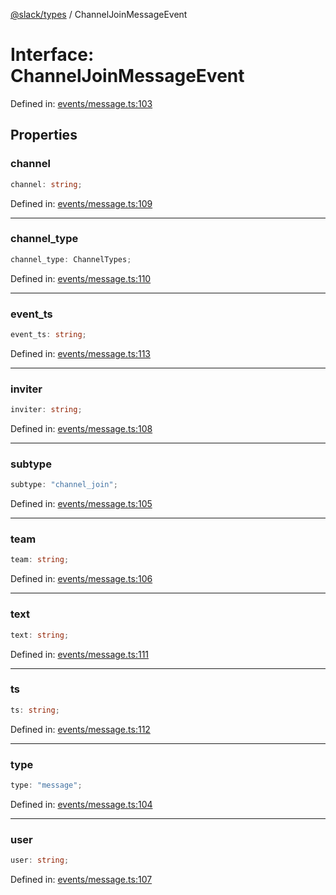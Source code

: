[@slack/types](../index.md) / ChannelJoinMessageEvent

# Interface: ChannelJoinMessageEvent

Defined in: [events/message.ts:103](https://github.com/slackapi/node-slack-sdk/blob/main/packages/types/src/events/message.ts#L103)

## Properties

### channel

```ts
channel: string;
```

Defined in: [events/message.ts:109](https://github.com/slackapi/node-slack-sdk/blob/main/packages/types/src/events/message.ts#L109)

***

### channel\_type

```ts
channel_type: ChannelTypes;
```

Defined in: [events/message.ts:110](https://github.com/slackapi/node-slack-sdk/blob/main/packages/types/src/events/message.ts#L110)

***

### event\_ts

```ts
event_ts: string;
```

Defined in: [events/message.ts:113](https://github.com/slackapi/node-slack-sdk/blob/main/packages/types/src/events/message.ts#L113)

***

### inviter

```ts
inviter: string;
```

Defined in: [events/message.ts:108](https://github.com/slackapi/node-slack-sdk/blob/main/packages/types/src/events/message.ts#L108)

***

### subtype

```ts
subtype: "channel_join";
```

Defined in: [events/message.ts:105](https://github.com/slackapi/node-slack-sdk/blob/main/packages/types/src/events/message.ts#L105)

***

### team

```ts
team: string;
```

Defined in: [events/message.ts:106](https://github.com/slackapi/node-slack-sdk/blob/main/packages/types/src/events/message.ts#L106)

***

### text

```ts
text: string;
```

Defined in: [events/message.ts:111](https://github.com/slackapi/node-slack-sdk/blob/main/packages/types/src/events/message.ts#L111)

***

### ts

```ts
ts: string;
```

Defined in: [events/message.ts:112](https://github.com/slackapi/node-slack-sdk/blob/main/packages/types/src/events/message.ts#L112)

***

### type

```ts
type: "message";
```

Defined in: [events/message.ts:104](https://github.com/slackapi/node-slack-sdk/blob/main/packages/types/src/events/message.ts#L104)

***

### user

```ts
user: string;
```

Defined in: [events/message.ts:107](https://github.com/slackapi/node-slack-sdk/blob/main/packages/types/src/events/message.ts#L107)
